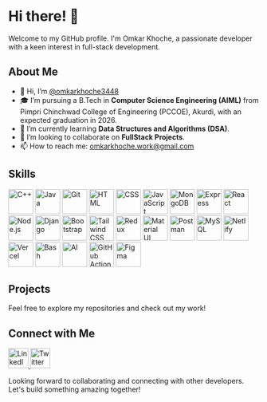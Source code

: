 # Hi there! 👋

Welcome to my GitHub profile. I'm Omkar Khoche, a passionate developer with a keen interest in full-stack development.

## About Me      

- 👋 Hi, I’m [@omkarkhoche3448](https://github.com/omkarkhoche3448)
- 🎓 I’m pursuing a B.Tech in **Computer Science Engineering (AIML)** from Pimpri Chinchwad College of Engineering (PCCOE), Akurdi, with an expected graduation in 2026.
- 🌱 I’m currently learning **Data Structures and Algorithms (DSA)**.
- 💞️ I’m looking to collaborate on **FullStack Projects**.
- 📫 How to reach me: [omkarkhoche.work@gmail.com](mailto:omkarkhoche.work@gmail.com)

## Skills
<div >

<a href="#"><img src="https://skillicons.dev/icons?i=cpp" title="C++" alt="C++" width="50" height="50"></a>
<a href="#"><img src="https://skillicons.dev/icons?i=java" title="Java" alt="Java" width="50" height="50"></a>
<a href="#"><img src="https://skillicons.dev/icons?i=git" title="Git" alt="Git" width="50" height="50"></a>
<a href="#"><img src="https://skillicons.dev/icons?i=html" title="HTML" alt="HTML" width="50" height="50"></a>
<a href="#"><img src="https://skillicons.dev/icons?i=css" title="CSS" alt="CSS" width="50" height="50"></a>
<a href="#"><img src="https://skillicons.dev/icons?i=js" title="JavaScript" alt="JavaScript" width="50" height="50"></a>
<a href="#"><img src="https://skillicons.dev/icons?i=mongodb" title="MongoDB" alt="MongoDB" width="50" height="50"></a>
<a href="#"><img src="https://skillicons.dev/icons?i=express" title="Express" alt="Express" width="50" height="50"></a>
<a href="#"><img src="https://skillicons.dev/icons?i=react" title="React" alt="React" width="50" height="50"></a>
<a href="#"><img src="https://skillicons.dev/icons?i=nodejs" title="Node.js" alt="Node.js" width="50" height="50"></a>
<a href="#"><img src="https://skillicons.dev/icons?i=django" title="Django" alt="Django" width="50" height="50"></a>
<a href="#"><img src="https://skillicons.dev/icons?i=bootstrap" title="Bootstrap" alt="Bootstrap" width="50" height="50"></a>
<a href="#"><img src="https://skillicons.dev/icons?i=tailwind" title="Tailwind CSS" alt="Tailwind CSS" width="50" height="50"></a>
<a href="#"><img src="https://skillicons.dev/icons?i=redux" title="Redux" alt="Redux" width="50" height="50"></a>
<a href="#"><img src="https://skillicons.dev/icons?i=materialui" title="Material UI" alt="Material UI" width="50" height="50"></a>
<a href="#"><img src="https://skillicons.dev/icons?i=postman" title="Postman" alt="Postman" width="50" height="50"></a>
<a href="#"><img src="https://skillicons.dev/icons?i=mysql" title="MySQL" alt="MySQL" width="50" height="50"></a>
<a href="#"><img src="https://skillicons.dev/icons?i=netlify" title="Netlify" alt="Netlify" width="50" height="50"></a>
<a href="#"><img src="https://skillicons.dev/icons?i=vercel" title="Vercel" alt="Vercel" width="50" height="50"></a>
<a href="#"><img src="https://skillicons.dev/icons?i=bash" title="Bash" alt="Bash" width="50" height="50"></a>
<a href="#"><img src="https://skillicons.dev/icons?i=ai" title="AI" alt="AI" width="50" height="50"></a>
<a href="#"><img src="https://skillicons.dev/icons?i=githubactions" title="GitHub Actions" alt="GitHub Actions" width="50" height="50"></a>
<a href="#"><img src="https://skillicons.dev/icons?i=figma" title="Figma" alt="Figma" width="50" height="50"></a>

</div>

## Projects

Feel free to explore my repositories and check out my work!

## Connect with Me

<div >
  <a href="https://www.linkedin.com/in/omkar-khoche-964a86259" target="_blank">
    <img src="https://cdn.jsdelivr.net/gh/devicons/devicon/icons/linkedin/linkedin-original.svg" title="LinkedIn" alt="LinkedIn" width="40" height="40" />
  </a>
  <a href="https://x.com/Omkarkhoche" target="_blank">
    <img src="https://imgs.search.brave.com/zsUPk7-1OrJqgwCkN0YHlWtYmFSQTTmJ5-7DNtUcz8E/rs:fit:860:0:0:0/g:ce/aHR0cHM6Ly90My5m/dGNkbi5uZXQvanBn/LzA2LzI5LzIyLzQw/LzM2MF9GXzYyOTIy/NDA2Nl96ZG5KSUth/SkhpTWtQNkVPSW9o/Nmh2VXhjbkZwc2JF/MS5qcGc" title="Twitter" alt="Twitter" width="40" height="40"/>
  </a>
</div>



Looking forward to collaborating and connecting with other developers. Let's build something amazing together!
